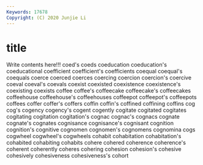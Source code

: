 ```yaml
---
Keywords: 17678
Copyright: (C) 2020 Junjie Li
---
```


# title

Write contents here!!!
coed's 
coeds 
coeducation 
coeducation's 
coeducational
coefficient 
coefficient's 
coefficients 
coequal 
coequal's 
coequals 
coerce 
coerced 
coerces 
coercing
coercion 
coercion's 
coercive 
coeval 
coeval's 
coevals 
coexist 
coexisted 
coexistence 
coexistence's
coexisting 
coexists 
coffee 
coffee's 
coffeecake 
coffeecake's 
coffeecakes 
coffeehouse 
coffeehouse's 
coffeehouses
coffeepot 
coffeepot's 
coffeepots 
coffees 
coffer 
coffer's 
coffers 
coffin 
coffin's 
coffined
coffining 
coffins 
cog 
cog's 
cogency 
cogency's 
cogent 
cogently 
cogitate 
cogitated
cogitates 
cogitating 
cogitation 
cogitation's 
cognac 
cognac's 
cognacs 
cognate 
cognate's 
cognates
cognisance 
cognisance's 
cognisant 
cognition 
cognition's 
cognitive 
cognomen 
cognomen's 
cognomens 
cognomina
cogs 
cogwheel 
cogwheel's 
cogwheels 
cohabit 
cohabitation 
cohabitation's 
cohabited 
cohabiting 
cohabits
cohere 
cohered 
coherence 
coherence's 
coherent 
coherently 
coheres 
cohering 
cohesion 
cohesion's
cohesive 
cohesively 
cohesiveness 
cohesiveness's 
cohort 
